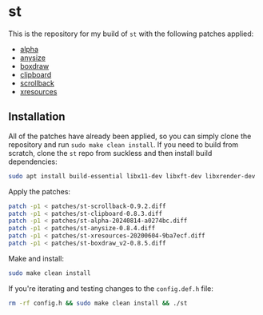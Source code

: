 # st

This is the repository for my build of `st` with the following patches applied:

- [alpha](https://st.suckless.org/patches/alpha/)
- [anysize](https://st.suckless.org/patches/anysize/)
- [boxdraw](https://st.suckless.org/patches/boxdraw/)
- [clipboard](https://st.suckless.org/patches/clipboard/)
- [scrollback](https://st.suckless.org/patches/scrollback/)
- [xresources](https://st.suckless.org/patches/xresources/)

## Installation

All of the patches have already been applied, so you can simply clone the repository and run `sudo make clean install`. If you need to build from scratch, clone the `st` repo from suckless and then install build dependencies:

```sh
sudo apt install build-essential libx11-dev libxft-dev libxrender-dev
```

Apply the patches:

```sh
patch -p1 < patches/st-scrollback-0.9.2.diff
patch -p1 < patches/st-clipboard-0.8.3.diff
patch -p1 < patches/st-alpha-20240814-a0274bc.diff
patch -p1 < patches/st-anysize-0.8.4.diff
patch -p1 < patches/st-xresources-20200604-9ba7ecf.diff
patch -p1 < patches/st-boxdraw_v2-0.8.5.diff
```

Make and install:

```sh
sudo make clean install
```

If you're iterating and testing changes to the `config.def.h` file:

```sh
rm -rf config.h && sudo make clean install && ./st
```
